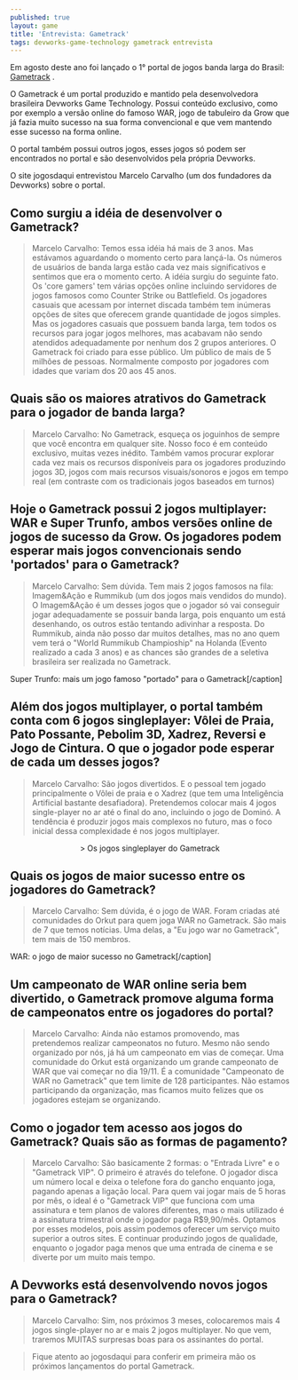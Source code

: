 ```yaml
---
published: true
layout: game
title: 'Entrevista: Gametrack'
tags: devworks-game-technology gametrack entrevista
---
```

Em agosto deste ano foi lançado o 1° portal de jogos banda larga do Brasil: <a href="http://www.gametrack.com.br" target="_blank">Gametrack</a>
.

O Gametrack é um portal produzido e mantido pela desenvolvedora brasileira Devworks Game Technology. Possui conteúdo exclusivo, como por exemplo a versão online do famoso WAR, jogo de tabuleiro da Grow que já fazia muito sucesso na sua forma convencional e que vem mantendo esse sucesso na forma online.

O portal também possui outros jogos, esses jogos só podem ser encontrados no portal e são desenvolvidos pela própria Devworks.

O site jogosdaqui entrevistou Marcelo Carvalho (um dos fundadores da Devworks) sobre o portal.

## Como surgiu a idéia de desenvolver o Gametrack?
> Marcelo Carvalho: Temos essa idéia há mais de 3 anos. Mas estávamos aguardando o momento certo para lançá-la. Os números de usuários de banda larga estão cada vez mais significativos e sentimos que era o momento certo. A idéia surgiu do seguinte fato. Os 'core gamers' tem várias opções online incluindo servidores de jogos famosos como Counter Strike ou Battlefield. Os jogadores casuais que acessam por internet discada também tem inúmeras opções de sites que oferecem grande quantidade de jogos simples. Mas os jogadores casuais que possuem banda larga, tem todos os recursos para jogar jogos melhores, mas acabavam não sendo atendidos adequadamente por nenhum dos 2 grupos anteriores. O Gametrack foi criado para esse público. Um público de mais de 5 milhões de pessoas. Normalmente composto por jogadores com idades que variam dos 20 aos 45 anos.

## Quais são os maiores atrativos do Gametrack para o jogador de banda larga?
> Marcelo Carvalho: No Gametrack, esqueça os joguinhos de sempre que você encontra em qualquer site. Nosso foco é em conteúdo exclusivo, muitas vezes inédito. Também vamos procurar explorar cada vez mais os recursos disponíveis para os jogadores produzindo jogos 3D, jogos com mais recursos visuais/sonoros e jogos em tempo real (em contraste com os tradicionais jogos baseados em turnos)

## Hoje o Gametrack possui 2 jogos multiplayer: WAR e Super Trunfo, ambos versões online de jogos de sucesso da Grow. Os jogadores podem esperar mais jogos convencionais sendo 'portados' para o Gametrack?
> Marcelo Carvalho: Sem dúvida. Tem mais 2 jogos famosos na fila: Imagem&amp;Ação e Rummikub (um dos jogos mais vendidos do mundo). O Imagem&amp;Ação é um desses jogos que o jogador só vai conseguir jogar adequadamente se possuir banda larga, pois enquanto um está desenhando, os outros estão tentando adivinhar a resposta. Do Rummikub, ainda não posso dar muitos detalhes, mas no ano quem vem terá o &quot;World Rummikub Champioship&quot; na Holanda (Evento realizado a cada 3 anos) e as chances são grandes de a seletiva brasileira ser realizada no Gametrack.


 Super Trunfo: mais um jogo famoso "portado" para o Gametrack[/caption]

## Além dos jogos multiplayer, o portal também conta com 6 jogos singleplayer: Vôlei de Praia, Pato Possante, Pebolim 3D, Xadrez, Reversi e Jogo de Cintura. O que o jogador pode esperar de cada um desses jogos?
> Marcelo Carvalho: São jogos divertidos. E o pessoal tem jogado principalmente o Vôlei de praia e o Xadrez (que tem uma Inteligência Artificial bastante desafiadora). Pretendemos colocar mais 4 jogos single-player no ar até o final do ano, incluindo o jogo de Dominó. A tendência é produzir jogos mais complexos no futuro, mas o foco inicial dessa complexidade é nos jogos multiplayer.

<center>
> Os jogos singleplayer do Gametrack</center>

## Quais os jogos de maior sucesso entre os jogadores do Gametrack?
> Marcelo Carvalho: Sem dúvida, é o jogo de WAR. Foram criadas até comunidades do Orkut para quem joga WAR no Gametrack. São mais de 7 que temos notícias. Uma delas, a &quot;Eu jogo war no Gametrack&quot;, tem mais de 150 membros.


 WAR: o jogo de maior sucesso no Gametrack[/caption]

## Um campeonato de WAR online seria bem divertido, o Gametrack promove alguma forma de campeonatos entre os jogadores do portal?
> Marcelo Carvalho: Ainda não estamos promovendo, mas pretendemos realizar campeonatos no futuro. Mesmo não sendo organizado por nós, já há um campeonato em vias de começar. Uma comunidade do Orkut está organizando um grande campeonato de WAR que vai começar no dia 19/11. É a comunidade &quot;Campeonato de WAR no Gametrack&quot; que tem limite de 128 participantes. Não estamos participando da organização, mas ficamos muito felizes que os jogadores estejam se organizando.

## Como o jogador tem acesso aos jogos do Gametrack? Quais são as formas de pagamento?
> Marcelo Carvalho: São basicamente 2 formas: o &quot;Entrada Livre&quot; e o &quot;Gametrack VIP&quot;. O primeiro é através do telefone. O jogador disca um número local e deixa o telefone fora do gancho enquanto joga, pagando apenas a ligação local. Para quem vai jogar mais de 5 horas por mês, o ideal é o &quot;Gametrack VIP&quot; que funciona com uma assinatura e tem planos de valores diferentes, mas o mais utilizado é a assinatura trimestral onde o jogador paga R$9,90/mês. Optamos por esses modelos, pois assim podemos oferecer um serviço muito superior a outros sites. E continuar produzindo jogos de qualidade, enquanto o jogador paga menos que uma entrada de cinema e se diverte por um muito mais tempo.

## A Devworks está desenvolvendo novos jogos para o Gametrack?
> Marcelo Carvalho: Sim, nos próximos 3 meses, colocaremos mais 4 jogos single-player no ar e mais 2 jogos multiplayer. No que vem, traremos MUITAS surpresas boas para os assinantes do portal.

> Fique atento ao jogosdaqui para conferir em primeira mão os próximos lançamentos do portal Gametrack.